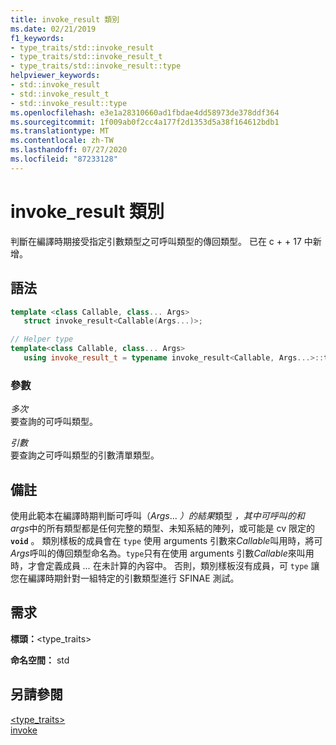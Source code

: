 ```yaml
---
title: invoke_result 類別
ms.date: 02/21/2019
f1_keywords:
- type_traits/std::invoke_result
- type_traits/std::invoke_result_t
- type_traits/std::invoke_result::type
helpviewer_keywords:
- std::invoke_result
- std::invoke_result_t
- std::invoke_result::type
ms.openlocfilehash: e3e1a28310660ad1fbdae4dd58973de378ddf364
ms.sourcegitcommit: 1f009ab0f2cc4a177f2d1353d5a38f164612bdb1
ms.translationtype: MT
ms.contentlocale: zh-TW
ms.lasthandoff: 07/27/2020
ms.locfileid: "87233128"
---
```

# <a name="invoke_result-class"></a>invoke_result 類別

判斷在編譯時期接受指定引數類型之可呼叫類型的傳回類型。 已在 c + + 17 中新增。

## <a name="syntax"></a>語法

```cpp
template <class Callable, class... Args>
   struct invoke_result<Callable(Args...)>;

// Helper type
template<class Callable, class... Args>
   using invoke_result_t = typename invoke_result<Callable, Args...>::type;
```

### <a name="parameters"></a>參數

*多次*\
要查詢的可呼叫類型。

*引數*\
要查詢之可呼叫類型的引數清單類型。

## <a name="remarks"></a>備註

使用此範本在編譯時期判斷可呼叫（*Args*... *）的結果*類型 *，其中可呼叫的和* *args*中的所有類型都是任何完整的類型、未知系結的陣列，或可能是 cv 限定的 **`void`** 。 類別樣板的成員會在 `type` 使用 arguments 引數來*Callable*叫用時，將可*Args*呼叫的傳回類型命名為。`type`只有在使用 arguments 引數*Callable*來叫用時，才會定義成員 *...* 在未計算的內容中。 否則，類別樣板沒有成員，可 `type` 讓您在編譯時期針對一組特定的引數類型進行 SFINAE 測試。

## <a name="requirements"></a>需求

**標頭：**\<type_traits>

**命名空間：** std

## <a name="see-also"></a>另請參閱

[<type_traits>](../standard-library/type-traits.md)\
[invoke](functional-functions.md#invoke)
